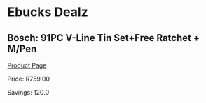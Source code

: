 
# Ebucks Dealz
## Bosch: 91PC V-Line Tin Set+Free Ratchet + M/Pen
[Product Page](https://www.ebucks.com/web/shop/productSelected.do?prodId=339407213&catId=336131644)

Price: R759.00

Savings: 120.0


	